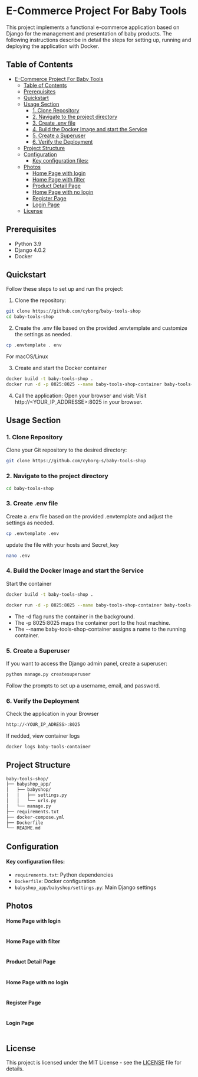 # E-Commerce Project For Baby Tools

This project implements a functional e-commerce application based on Django for the management and presentation of baby products. The following instructions describe in detail the steps for setting up, running and deploying the application with Docker.



## Table of Contents
- [E-Commerce Project For Baby Tools](#e-commerce-project-for-baby-tools)
  - [Table of Contents](#table-of-contents)
  - [Prerequisites](#prerequisites)
  - [Quickstart](#quickstart)
  - [Usage Section](#usage-section)
    - [1. Clone Repository](#1-clone-repository)
    - [2. Navigate to the project directory](#2-navigate-to-the-project-directory)
    - [3. Create .env file](#3-create-env-file)
    - [4. Build the Docker Image and start the Service](#4-build-the-docker-image-and-start-the-service)
    - [5. Create a Superuser](#5-create-a-superuser)
    - [6. Verify the Deployment](#6-verify-the-deployment)
  - [Project Structure](#project-structure)
  - [Configuration](#configuration)
      - [Key configuration files:](#key-configuration-files)
  - [Photos](#photos)
      - [Home Page with login](#home-page-with-login)
      - [Home Page with filter](#home-page-with-filter)
      - [Product Detail Page](#product-detail-page)
      - [Home Page with no login](#home-page-with-no-login)
      - [Register Page](#register-page)
      - [Login Page](#login-page)
  - [License](#license)






## Prerequisites
- Python 3.9
- Django 4.0.2
- Docker
  
## Quickstart

Follow these steps to set up and run the project:

1. Clone the repository: 
```bash
git clone https://github.com/cyborg/baby-tools-shop
cd baby-tools-shop
```

2. Create the .env file based on the provided .envtemplate and customize the settings as needed.
```bash
cp .envtemplate . env
```
For macOS/Linux


3. Create and start the Docker container 
```bash
docker build -t baby-tools-shop .
docker run -d -p 8025:8025 --name baby-tools-shop-container baby-tools-shop
```

4. Call the application: Open your browser and visit: Visit http://<YOUR_IP_ADDRESSE>:8025 in your browser.


## Usage Section

### 1. Clone Repository
Clone your Git repository to the desired directory:
```bash
git clone https://github.com/cyborg-s/baby-tools-shop
```

### 2. Navigate to the project directory
```bash
cd baby-tools-shop
```

### 3. Create .env file
Create a .env file based on the provided .envtemplate and adjust the settings as needed.
```bash
cp .envtemplate .env
```
update the file with your hosts and Secret_key
```bash
nano .env
```

### 4. Build the Docker Image and start the Service
Start the container
```bash
docker build -t baby-tools-shop .
```
```bash
docker run -d -p 8025:8025 --name baby-tools-shop-container baby-tools-shop
```
- The -d flag runs the container in the background.
- The -p 8025:8025 maps the container port to the host machine.
- The --name baby-tools-shop-container assigns a name to the running container.


### 5. Create a Superuser
If you want to access the Django admin panel, create a superuser:
```bash
python manage.py createsuperuser
```
Follow the prompts to set up a username, email, and password.

### 6. Verify the Deployment
Check the application in your Browser
```bash
http://<YOUR_IP_ADRESS>:8025
```

If nedded, view container logs
```bash
docker logs baby-tools-container
```


## Project Structure
```bash
baby-tools-shop/
├── babyshop_app/
│   ├── babyshop/
│   │   ├── settings.py
│   │   └── urls.py
│   └── manage.py
├── requirements.txt
├── docker-compose.yml
├── Dockerfile
└── README.md
```

## Configuration
#### Key configuration files:
- `requirements.txt`: Python dependencies
- `Dockerfile`: Docker configuration
- `babyshop_app/babyshop/settings.py`: Main Django settings



## Photos

#### Home Page with login

<img alt="" src="https://github.com/MET-DEV/Django-E-Commerce/blob/master/project_images/capture_20220323080815407.jpg"></img>

#### Home Page with filter
<img alt="" src="https://github.com/MET-DEV/Django-E-Commerce/blob/master/project_images/capture_20220323080840305.jpg"></img>

#### Product Detail Page
<img alt="" src="https://github.com/MET-DEV/Django-E-Commerce/blob/master/project_images/capture_20220323080934541.jpg"></img>

#### Home Page with no login
<img alt="" src="https://github.com/MET-DEV/Django-E-Commerce/blob/master/project_images/capture_20220323080953570.jpg"></img>


#### Register Page

<img alt="" src="https://github.com/MET-DEV/Django-E-Commerce/blob/master/project_images/capture_20220323081016022.jpg"></img>


#### Login Page

<img alt="" src="https://github.com/MET-DEV/Django-E-Commerce/blob/master/project_images/capture_20220323081044867.jpg"></img>


##  License
This project is licensed under the MIT License - see the [LICENSE](/baby-tools-shop/LICENSE) file for details.